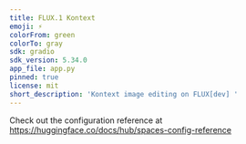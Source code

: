 ```yaml
---
title: FLUX.1 Kontext
emoji: ⚡
colorFrom: green
colorTo: gray
sdk: gradio
sdk_version: 5.34.0
app_file: app.py
pinned: true
license: mit
short_description: 'Kontext image editing on FLUX[dev] '
---
```


Check out the configuration reference at https://huggingface.co/docs/hub/spaces-config-reference